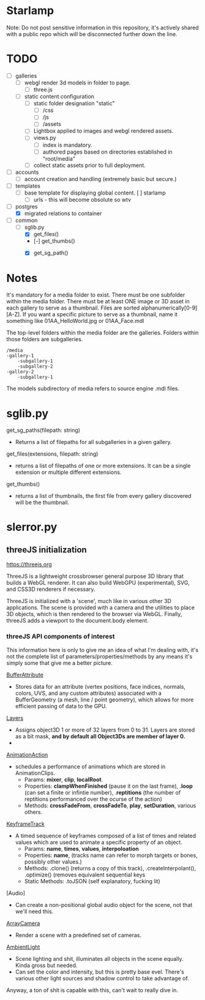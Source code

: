 # Starlamp
Note: Do not post sensitive information in this repository, it's actively shared with a public repo which will be disconnected further down the line.

# TODO
- [ ] galleries
  - [ ] webgl render 3d models in folder to page.
    - [ ] three.js
  - [ ] static content configuration 
    - [ ] static folder designation "static"
      - [ ] /css
      - [ ] /js
      - [ ] /assets
    - [ ] Lightbox applied to images and webgl rendered assets.
    - [ ] views.py
      - [ ] index is mandatory.
      - [ ] authored pages based on directories established in "root/media"
    - [ ] collect static assets prior to full deployment.
- [ ] accounts
  - [ ] account creation and handling (extremely basic but secure.)
- [ ] templates
  - [ ] base template for displaying global content.
  [ ] starlamp
    - [ ] urls - this will become obsolute so wtv
- [ ] postgres
  - [X] migrated relations to container
- [ ] common 
  - [ ] sglib.py
    - [X] get_files()
    - [-] get_thumbs()
    - [X] get_sg_path()


# Notes
It's mandatory for a media folder to exist. There must be one subfolder within the media folder. There must be at least
ONE image or 3D asset in each gallery to serve as a thumbnail. Files are sorted alphanumerically[0-9][A-Z]. If you want a
specific picture to serve as a thumbnail, name it something like 01AA_HelloWorld.jpg or 01AA_Face.mdl

The top-level folders within the media folder are the galleries. Folders within those folders are subgalleries.
``` 
/media
-gallery-1
    -subgallery-1
    -subgallery-2
-gallery-2
    -subgallery-1
```

The models subdirectory of media refers to source engine .mdl files.

# sglib.py
get_sg_paths(filepath: string)
 - Returns a list of filepaths for all subgalleries in a given gallery.

get_files(extensions, filepath: string)
- returns a list of filepaths of one or more extensions. It can be a single extension or multiple different extensions.

get_thumbs()
- returns a list of thumbnails, the first file from every gallery discovered will be the thumbnail.



# slerror.py 




## threeJS initialization

https://threejs.org

ThreeJS is a lightweight crossbrowser general purpose 3D library that builds 
a WebGL renderer. It can also build WebGPU (experimental), SVG, and CSS3D renderers if necessary.

ThreeJS is initialized with a 'scene', much like in various other 3D applications. 
The scene is provided with a camera and the utilities to place 3D objects, which is then rendered to the browser
via WebGL. Finally, threeJS adds a viewport to the document.body element.

### threeJS API components of interest
This information here is only to give me an idea of what I'm dealing with, it's not the complete list of parameters/properties/methods by any means it's simply some that give me a better picture.

[BufferAttribute](https://threejs.org/docs/#api/en/core/BufferAttribute)
- Stores data for an attribute (vertex positions, face indices, normals, colors, UVS, and any custom attributes) associated with a BufferGeometry (a mesh, line / point geometry), which allows for more efficient passing of data to the GPU.

[Layers](https://threejs.org/docs/#api/en/core/Layers)
- Assigns object3D 1 or more of 32 layers from 0 to 31. Layers are stored as a bit mask,
**and by default all Object3Ds are member of layer 0.**
- 


[AnimationAction](https://threejs.org/docs/#api/en/animation/AnimationAction)
 - schedules a performance of animations which are stored in AnimationClips.
   - Params: **mixer**, **clip**, **localRoot**. 
   - Properties: **clampWhenFinished** (pause it on the last frame), .**loop** (can set a finite or infintie number), .**reptitions** (the number of reptitions performanced over the ocurse of the action)
   - Methods: **crossFadeFrom**, **crossFadeTo**, **play**, **setDuration**, various others.

   
[KeyframeTrack](https://threejs.org/docs/#api/en/animation/KeyframeTrack)
   - A timed sequence of keyframes composed of a list of times and related values which are used to animate a specific property of an object. 
     - Params: **name**, **times**, **values**, **interpoloation**
     - Properties: **name**, (tracks name can refer to morph targets or bones, possibly other values.)
     - Methods: .clone() (returns a copy of this track), .createInterpolant(),  .optimize() (removes equivalent sequential keys
     - Static Methods: .toJSON (self explanatory, fucking lit)

[Audio]
- Can create a non-positional global audio object for the scene, not that we'll need this.

[ArrayCamera](https://threejs.org/docs/#api/en/cameras/ArrayCamera)
- Render a scene with a predefined set of cameras.

[AmbientLight](https://threejs.org/docs/#api/en/lights/AmbientLight)
- Scene lighting and shit, illuminates all objects in the scene equally. Kinda gross but needed.
- Can set the color and intensity, but this is pretty base evel. There's various other light sources and shadow control to take advantage of.


Anyway, a ton of shit is capable with this, can't wait to really dive in.
